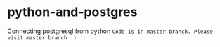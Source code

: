 # python-and-postgres
Connecting postgresql from python
```Code is in master branch. Please visit master branch :)```
